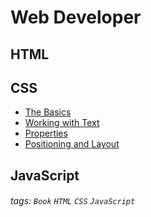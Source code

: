 Web Developer
===

HTML
---

CSS
---

- [The Basics](/2emRqrPYT7SwhdJlClJoTA)
- [Working with Text](/Ck-0q-0-S82y3hTE78S0-A)
- [Properties](/7J7xcp2HSIWh1hDcAFjxkQ)
- [Positioning and Layout](/AMPR5TFWQt252weF-1HvOg)

JavaScript
---


###### tags: `Book` `HTML` `CSS` `JavaScript`

